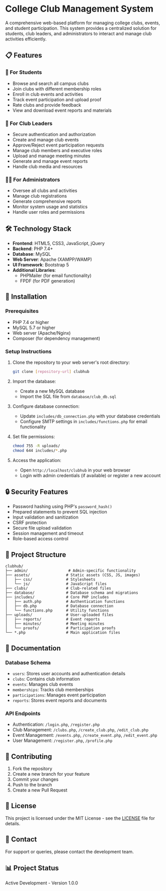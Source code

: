 # College Club Management System

A comprehensive web-based platform for managing college clubs, events, and student participation. This system provides a centralized solution for students, club leaders, and administrators to interact and manage club activities efficiently.

## 📋 Features

### 👥 For Students
- Browse and search all campus clubs
- Join clubs with different membership roles
- Enroll in club events and activities
- Track event participation and upload proof
- Rate clubs and provide feedback
- View and download event reports and materials

### 🎯 For Club Leaders
- Secure authentication and authorization
- Create and manage club events
- Approve/Reject event participation requests
- Manage club members and executive roles
- Upload and manage meeting minutes
- Generate and manage event reports
- Handle club media and resources

### 👨‍💼 For Administrators
- Oversee all clubs and activities
- Manage club registrations
- Generate comprehensive reports
- Monitor system usage and statistics
- Handle user roles and permissions

## 🛠 Technology Stack
- **Frontend**: HTML5, CSS3, JavaScript, jQuery
- **Backend**: PHP 7.4+
- **Database**: MySQL
- **Web Server**: Apache (XAMPP/WAMP)
- **UI Framework**: Bootstrap 5
- **Additional Libraries**:
  - PHPMailer (for email functionality)
  - FPDF (for PDF generation)

## 🚀 Installation

### Prerequisites
- PHP 7.4 or higher
- MySQL 5.7 or higher
- Web server (Apache/Nginx)
- Composer (for dependency management)

### Setup Instructions
1. Clone the repository to your web server's root directory:
   ```bash
   git clone [repository-url] clubhub
   ```

2. Import the database:
   - Create a new MySQL database
   - Import the SQL file from `database/club_db.sql`

3. Configure database connection:
   - Update `includes/db_connection.php` with your database credentials
   - Configure SMTP settings in `includes/functions.php` for email functionality

4. Set file permissions:
   ```bash
   chmod 755 -R uploads/
   chmod 644 includes/*.php
   ```

5. Access the application:
   - Open `http://localhost/clubhub` in your web browser
   - Login with admin credentials (if available) or register a new account

## 🔒 Security Features
- Password hashing using PHP's `password_hash()`
- Prepared statements to prevent SQL injection
- Input validation and sanitization
- CSRF protection
- Secure file upload validation
- Session management and timeout
- Role-based access control

## 📁 Project Structure
```
clubhub/
├── admin/                  # Admin-specific functionality
├── assets/                # Static assets (CSS, JS, images)
│   ├── css/               # Stylesheets
│   └── js/                # JavaScript files
├── clubs/                 # Club-related files
├── database/              # Database schema and migrations
├── includes/              # Core PHP includes
│   ├── auth.php           # Authentication functions
│   ├── db.php             # Database connection
│   └── functions.php      # Utility functions
├── uploads/               # User-uploaded files
│   ├── reports/           # Event reports
│   ├── minutes/           # Meeting minutes
│   └── proofs/            # Participation proofs
└── *.php                  # Main application files
```

## 📄 Documentation

### Database Schema
- `users`: Stores user accounts and authentication details
- `clubs`: Contains club information
- `events`: Manages club events
- `memberships`: Tracks club memberships
- `participations`: Manages event participation
- `reports`: Stores event reports and documents

### API Endpoints
- Authentication: `/login.php`, `/register.php`
- Club Management: `/clubs.php`, `/create_club.php`, `/edit_club.php`
- Event Management: `/events.php`, `/create_event.php`, `/edit_event.php`
- User Management: `/register.php`, `/profile.php`

## 🤝 Contributing
1. Fork the repository
2. Create a new branch for your feature
3. Commit your changes
4. Push to the branch
5. Create a new Pull Request

## 📝 License
This project is licensed under the MIT License - see the [LICENSE](LICENSE) file for details.

## 📧 Contact
For support or queries, please contact the development team.

## 📊 Project Status
Active Development - Version 1.0.0
